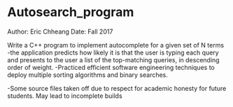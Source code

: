 # Autosearch_program
Author: Eric Chheang
Date: Fall 2017


Write a C++ program to implement autocomplete for a given set of N terms 
-the application predicts how likely it is that the user is typing each query and presents to the user a list of the top-matching queries, in descending order of weight.
-Practiced efficient software engineering techniques to deploy multiple sorting algorithms and binary searches.



-Some source files taken off due to respect for academic honesty for future students. May lead to incomplete builds
